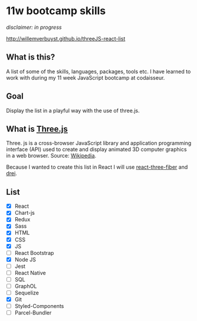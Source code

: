 # 11w bootcamp skills

_disclaimer: in progress_

http://willemverbuyst.github.io/threeJS-react-list

## What is this?

A list of some of the skills, languages, packages, tools etc. I have learned to work with during my 11 week JavaScript bootcamp at codaisseur.

## Goal

Display the list in a playful way with the use of three.js.

## What is [Three.js](threejs.org)

Three. js is a cross-browser JavaScript library and application programming interface (API) used to create and display animated 3D computer graphics in a web browser. Source: [Wikipedia](https://en.wikipedia.org/wiki/Three.js).

Because I wanted to create this list in React I will use [react-three-fiber](https://github.com/react-spring/react-three-fiber) and [drei](https://github.com/react-spring/drei).

## List

- [x] React
- [x] Chart-js
- [x] Redux
- [x] Sass
- [x] HTML
- [x] CSS
- [x] JS
- [ ] React Bootstrap
- [x] Node JS
- [ ] Jest
- [ ] React Native
- [ ] SQL
- [ ] GraphOL
- [ ] Sequelize
- [x] Git
- [ ] Styled-Components
- [ ] Parcel-Bundler
